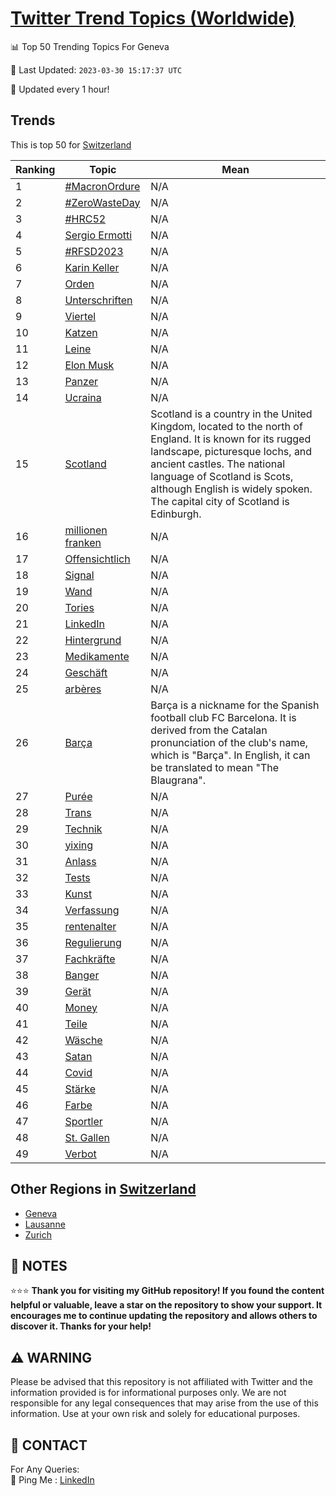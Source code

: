 [Twitter Trend Topics (Worldwide)](https://github.com/ErcinDedeoglu/Twitter-Trend-Topics)
==========


📊 Top 50 Trending Topics For Geneva

📆 Last Updated: `2023-03-30 15:17:37 UTC`

🔧 Updated every 1 hour!


## Trends

This is top 50 for [Switzerland](</Switzerland>)

| Ranking | Topic | Mean |
| ------- | ------------ | ------------ |
| 1 | [#MacronOrdure](http://twitter.com/search?q=%23MacronOrdure) | N/A |
| 2 | [#ZeroWasteDay](http://twitter.com/search?q=%23ZeroWasteDay) | N/A |
| 3 | [#HRC52](http://twitter.com/search?q=%23HRC52) | N/A |
| 4 | [Sergio Ermotti](http://twitter.com/search?q=Sergio+Ermotti) | N/A |
| 5 | [#RFSD2023](http://twitter.com/search?q=%23RFSD2023) | N/A |
| 6 | [Karin Keller](http://twitter.com/search?q=Karin+Keller) | N/A |
| 7 | [Orden](http://twitter.com/search?q=Orden) | N/A |
| 8 | [Unterschriften](http://twitter.com/search?q=Unterschriften) | N/A |
| 9 | [Viertel](http://twitter.com/search?q=Viertel) | N/A |
| 10 | [Katzen](http://twitter.com/search?q=Katzen) | N/A |
| 11 | [Leine](http://twitter.com/search?q=Leine) | N/A |
| 12 | [Elon Musk](http://twitter.com/search?q=Elon+Musk) | N/A |
| 13 | [Panzer](http://twitter.com/search?q=Panzer) | N/A |
| 14 | [Ucraina](http://twitter.com/search?q=Ucraina) | N/A |
| 15 | [Scotland](http://twitter.com/search?q=Scotland) | Scotland is a country in the United Kingdom, located to the north of England. It is known for its rugged landscape, picturesque lochs, and ancient castles. The national language of Scotland is Scots, although English is widely spoken. The capital city of Scotland is Edinburgh. |
| 16 | [millionen franken](http://twitter.com/search?q=millionen+franken) | N/A |
| 17 | [Offensichtlich](http://twitter.com/search?q=Offensichtlich) | N/A |
| 18 | [Signal](http://twitter.com/search?q=Signal) | N/A |
| 19 | [Wand](http://twitter.com/search?q=Wand) | N/A |
| 20 | [Tories](http://twitter.com/search?q=Tories) | N/A |
| 21 | [LinkedIn](http://twitter.com/search?q=LinkedIn) | N/A |
| 22 | [Hintergrund](http://twitter.com/search?q=Hintergrund) | N/A |
| 23 | [Medikamente](http://twitter.com/search?q=Medikamente) | N/A |
| 24 | [Geschäft](http://twitter.com/search?q=Gesch%c3%a4ft) | N/A |
| 25 | [arbères](http://twitter.com/search?q=arb%c3%a8res) | N/A |
| 26 | [Barça](http://twitter.com/search?q=Bar%c3%a7a) | Barça is a nickname for the Spanish football club FC Barcelona. It is derived from the Catalan pronunciation of the club's name, which is "Barça". In English, it can be translated to mean "The Blaugrana". |
| 27 | [Purée](http://twitter.com/search?q=Pur%c3%a9e) | N/A |
| 28 | [Trans](http://twitter.com/search?q=Trans) | N/A |
| 29 | [Technik](http://twitter.com/search?q=Technik) | N/A |
| 30 | [yixing](http://twitter.com/search?q=yixing) | N/A |
| 31 | [Anlass](http://twitter.com/search?q=Anlass) | N/A |
| 32 | [Tests](http://twitter.com/search?q=Tests) | N/A |
| 33 | [Kunst](http://twitter.com/search?q=Kunst) | N/A |
| 34 | [Verfassung](http://twitter.com/search?q=Verfassung) | N/A |
| 35 | [rentenalter](http://twitter.com/search?q=rentenalter) | N/A |
| 36 | [Regulierung](http://twitter.com/search?q=Regulierung) | N/A |
| 37 | [Fachkräfte](http://twitter.com/search?q=Fachkr%c3%a4fte) | N/A |
| 38 | [Banger](http://twitter.com/search?q=Banger) | N/A |
| 39 | [Gerät](http://twitter.com/search?q=Ger%c3%a4t) | N/A |
| 40 | [Money](http://twitter.com/search?q=Money) | N/A |
| 41 | [Teile](http://twitter.com/search?q=Teile) | N/A |
| 42 | [Wäsche](http://twitter.com/search?q=W%c3%a4sche) | N/A |
| 43 | [Satan](http://twitter.com/search?q=Satan) | N/A |
| 44 | [Covid](http://twitter.com/search?q=Covid) | N/A |
| 45 | [Stärke](http://twitter.com/search?q=St%c3%a4rke) | N/A |
| 46 | [Farbe](http://twitter.com/search?q=Farbe) | N/A |
| 47 | [Sportler](http://twitter.com/search?q=Sportler) | N/A |
| 48 | [St. Gallen](http://twitter.com/search?q=St.+Gallen) | N/A |
| 49 | [Verbot](http://twitter.com/search?q=Verbot) | N/A |



## Other Regions in [Switzerland](</Switzerland>)

* [Geneva](</Switzerland/Geneva.md>)
* [Lausanne](</Switzerland/Lausanne.md>)
* [Zurich](</Switzerland/Zurich.md>)



## 📝 NOTES

⭐⭐⭐ **Thank you for visiting my GitHub repository! If you found the content helpful or valuable, leave a star on the repository to show your support. It encourages me to continue updating the repository and allows others to discover it. Thanks for your help!**


## ⚠️ WARNING

Please be advised that this repository is not affiliated with Twitter and the information provided is for informational purposes only. We are not responsible for any legal consequences that may arise from the use of this information. Use at your own risk and solely for educational purposes.


## 📨 CONTACT

 For Any Queries:  
            🏓 Ping Me : [LinkedIn](https://www.linkedin.com/in/ercindedeoglu/)
